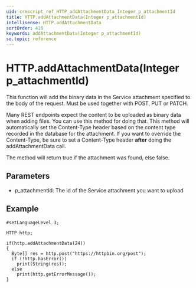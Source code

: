 ```yaml
---
uid: crmscript_ref_HTTP_addAttachmentData_Integer_p_attachmentId
title: HTTP.addAttachmentData(Integer p_attachmentId)
intellisense: HTTP.addAttachmentData
sortOrder: 418
keywords: addAttachmentData(Integer p_attachmentId)
so.topic: reference
---
```


# HTTP.addAttachmentData(Integer p_attachmentId)

This function will add the binary data in the Service attachment specified to the body of the request. Must be used together with POST, PUT or PATCH.

Many REST endpoints expect the content to be uploaded as binary data when adding files. You can use this method for doing that. This method will automatically set the Content-Type header based on the content type recorded in the database for the attachment. If you want to override the Content-Type, be sure to set a Content-Type header **after** doing the addAttachmentData call.

The method will return true if the attachment was found, else false.

## Parameters

* p_attachmentId: The id of the Service attachment you want to upload

## Example

    #setLanguageLevel 3;
    
    HTTP http;
    
    if(http.addAttachmentData(24))
    {
      Byte[] res = http.post("https://httpbin.org/post");
      if (!http.hasError())
        print(String(res));
      else
        print(http.getErrorMessage());
    }
